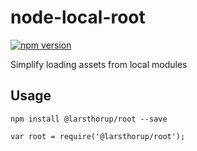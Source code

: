 # node-local-root

[![npm version](https://badge.fury.io/js/%40larsthorup%2Froot.svg)](https://www.npmjs.com/package/@larsthorup/root)

Simplify loading assets from local modules

## Usage

    npm install @larsthorup/root --save

    var root = require('@larsthorup/root');
